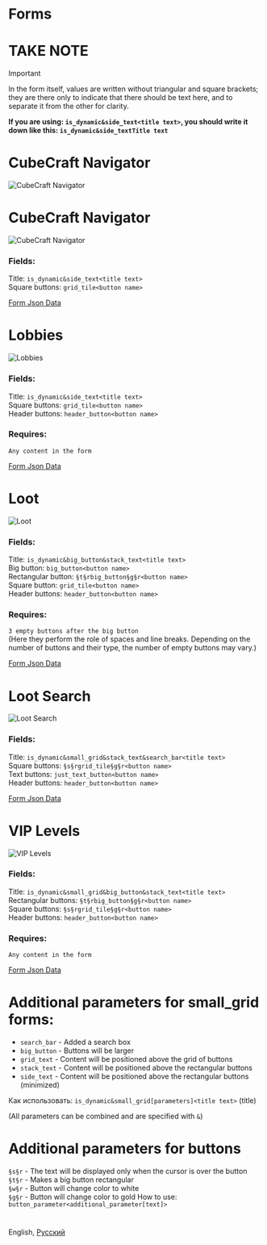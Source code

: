 # Forms

# TAKE NOTE
> [!important]
> In the form itself, values are written without triangular and square brackets; they are there only to indicate that there should be text here, and to separate it from the other for clarity.   
>
> **If you are using: `is_dynamic&side_text<title text>`, you should write it down like this: `is_dynamic&side_textTitle text`**

# CubeCraft Navigator
![CubeCraft Navigator](../images/cubecraft_navigator.png)

# CubeCraft Navigator
![CubeCraft Navigator](../images/cubecraft_navigator.png)

### Fields:
Title: `is_dynamic&side_text<title text>`  
Square buttons: `grid_tile<button name>`

[Form Json Data](../data/cubecraft_navigator.json)


# Lobbies
![Lobbies](../images/cubecraft_lobbies.png)

### Fields:
Title: `is_dynamic&side_text<title text>`  
Square buttons: `grid_tile<button name>`    
Header buttons: `header_button<button name>`  

### Requires:
`Any content in the form`

[Form Json Data](../data/cubecraft_lobbies.json)


# Loot
![Loot](../images/cubecraft_loot.png)

### Fields:
Title: `is_dynamic&big_button&stack_text<title text>`   
Big button: `big_button<button name>`   
Rectangular button: `§t§rbig_button§g§r<button name>`   
Square button: `grid_tile<button name>`  
Header buttons: `header_button<button name>`  

### Requires:
`3 empty buttons after the big button`  
(Here they perform the role of spaces and line breaks.
Depending on the number of buttons and their type, the number of empty buttons may vary.)

[Form Json Data](../data/cubecraft_loot.json)


# Loot Search
![Loot Search](../images/cubecraft_loot_search.png)

### Fields:
Title: `is_dynamic&small_grid&stack_text&search_bar<title text>`   
Square buttons: `§s§rgrid_tile§g§r<button name>`    
Text buttons: `just_text_button<button name>`   
Header buttons: `header_button<button name>`  

[Form Json Data](../data/cubecraft_loot_search.json)


# VIP Levels
![VIP Levels](../images/cubecraft_vip_levels.png)

### Fields:
Title: `is_dynamic&small_grid&big_button&stack_text<title text>`   
Rectangular buttons: `§t§rbig_button§g§r<button name>`     
Square buttons: `§s§rgrid_tile§g§r<button name>`     
Header buttons: `header_button<button name>`  

### Requires:
`Any content in the form`

[Form Json Data](../data/cubecraft_vip_levels.json)


# Additional parameters for small_grid forms:
- `search_bar` - Added a search box
- `big_button` - Buttons will be larger
- `grid_text` - Content will be positioned above the grid of buttons
- `stack_text` - Content will be positioned above the rectangular buttons
- `side_text` - Content will be positioned above the rectangular buttons (minimized)   

Как использовать: `is_dynamic&small_grid[parameters]<title text>` (title)   

(All parameters can be combined and are specified with `&`)


# Additional parameters for buttons
`§s§r` - The text will be displayed only when the cursor is over the button    
`§t§r` - Makes a big button rectangular    
`§w§r` - Button will change color to white   
`§g§r` - Button will change color to gold 
How to use: `button_parameter<additional_parameter[text]>`


#
English, [Русский](./rus.md)